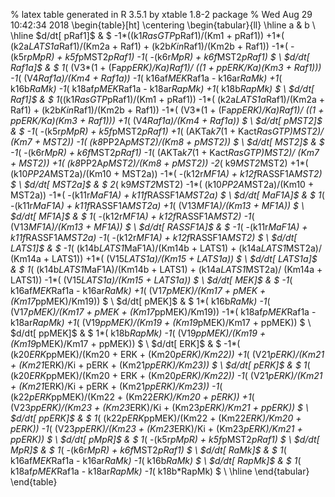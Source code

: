 % latex table generated in R 3.5.1 by xtable 1.8-2 package
% Wed Aug 29 10:42:34 2018
\begin{table}[ht]
\centering
\begin{tabular}{ll}
  \hline
a & b \\ 
  \hline
\$d/dt[ pRaf1]\$ & \$ -1*((k1*RasGTP*pRaf1)/(Km1 + pRaf1)) +1*(  (k2a*LATS1a*Raf1)/(Km2a + Raf1) +   (k2b*Kin*Raf1)/(Km2b + Raf1)) -1*(  -(k5r*pMpR) + k5f*pMST2*pRaf1) -1*(  -(k6r*MpR) + k6f*MST2*pRaf1) \$ \\ 
  \$d/dt[ Raf1a]\$ & \$ 1*( (V3*(1 + (Fa*ppERK)/Ka)*Raf1)/  ((1 + ppERK/Ka)*(Km3 + Raf1))) -1*( (V4*Raf1a)/(Km4 + Raf1a)) -1*(  k16af*MEK*Raf1a - k16ar*RaMk) +1*( k16b*RaMk) -1*(  k18af*pMEK*Raf1a - k18ar*RapMk) +1*( k18b*RapMk) \$ \\ 
  \$d/dt[ Raf1]\$ & \$ 1*((k1*RasGTP*pRaf1)/(Km1 + pRaf1)) -1*(  (k2a*LATS1a*Raf1)/(Km2a + Raf1) +   (k2b*Kin*Raf1)/(Km2b + Raf1)) -1*( (V3*(1 + (Fa*ppERK)/Ka)*Raf1)/  ((1 + ppERK/Ka)*(Km3 + Raf1))) +1*( (V4*Raf1a)/(Km4 + Raf1a)) \$ \\ 
  \$d/dt[ pMST2]\$ & \$ -1*(  -(k5r*pMpR) + k5f*pMST2*pRaf1) +1*( (AKTa*k7*(1 + Kact*RasGTP)*MST2)/  (Km7 + MST2)) -1*( (k8*PP2A*pMST2)/(Km8 + pMST2)) \$ \\ 
  \$d/dt[ MST2]\$ & \$ -1*(  -(k6r*MpR) + k6f*MST2*pRaf1) -1*( (AKTa*k7*(1 + Kact*RasGTP)*MST2)/  (Km7 + MST2)) +1*( (k8*PP2A*pMST2)/(Km8 + pMST2)) -2*( k9*MST2*MST2) +1*(  (k10*PP2A*MST2a)/(Km10 + MST2a)) -1*( -(k12r*MF1A) + k12f*RASSF1A*MST2) \$ \\ 
  \$d/dt[ MST2a]\$ & \$ 2*( k9*MST2*MST2) -1*(  (k10*PP2A*MST2a)/(Km10 + MST2a)) -1*( -(k11r*MaF1A) +   k11f*RASSF1A*MST2a) \$ \\ 
  \$d/dt[ MaF1A]\$ & \$ 1*( -(k11r*MaF1A) +   k11f*RASSF1A*MST2a) +1*(  (V13*MF1A)/(Km13 + MF1A)) \$ \\ 
  \$d/dt[ MF1A]\$ & \$ 1*( -(k12r*MF1A) + k12f*RASSF1A*MST2) -1*(  (V13*MF1A)/(Km13 + MF1A)) \$ \\ 
  \$d/dt[ RASSF1A]\$ & \$ -1*( -(k11r*MaF1A) +   k11f*RASSF1A*MST2a) -1*( -(k12r*MF1A) + k12f*RASSF1A*MST2) \$ \\ 
  \$d/dt[ LATS1]\$ & \$ -1*(  (k14b*LATS1*MaF1A)/(Km14b + LATS1) + (k14a*LATS1*MST2a)/   (Km14a + LATS1)) +1*( (V15*LATS1a)/(Km15 + LATS1a)) \$ \\ 
  \$d/dt[ LATS1a]\$ & \$ 1*(  (k14b*LATS1*MaF1A)/(Km14b + LATS1) + (k14a*LATS1*MST2a)/   (Km14a + LATS1)) -1*( (V15*LATS1a)/(Km15 + LATS1a)) \$ \\ 
  \$d/dt[ MEK]\$ & \$ -1*(  k16af*MEK*Raf1a - k16ar*RaMk) +1*(  (V17*pMEK)/(Km17 + pMEK + (Km17*ppMEK)/Km19)) \$ \\ 
  \$d/dt[ pMEK]\$ & \$ 1*( k16b*RaMk) -1*(  (V17*pMEK)/(Km17 + pMEK + (Km17*ppMEK)/Km19)) -1*(  k18af*pMEK*Raf1a - k18ar*RapMk) +1*(  (V19*ppMEK)/(Km19 + (Km19*pMEK)/Km17 + ppMEK)) \$ \\ 
  \$d/dt[ ppMEK]\$ & \$ 1*( k18b*RapMk) -1*(  (V19*ppMEK)/(Km19 + (Km19*pMEK)/Km17 + ppMEK)) \$ \\ 
  \$d/dt[ ERK]\$ & \$ -1*(  (k20*ERK*ppMEK)/(Km20 + ERK + (Km20*pERK)/Km22)) +1*(  (V21*pERK)/(Km21 + (Km21*ERK)/Ki + pERK + (Km21*ppERK)/Km23)) \$ \\ 
  \$d/dt[ pERK]\$ & \$ 1*(  (k20*ERK*ppMEK)/(Km20 + ERK + (Km20*pERK)/Km22)) -1*(  (V21*pERK)/(Km21 + (Km21*ERK)/Ki + pERK + (Km21*ppERK)/Km23)) -1*(  (k22*pERK*ppMEK)/(Km22 + (Km22*ERK)/Km20 + pERK)) +1*(  (V23*ppERK)/(Km23 + (Km23*ERK)/Ki + (Km23*pERK)/Km21 + ppERK)) \$ \\ 
  \$d/dt[ ppERK]\$ & \$ 1*(  (k22*pERK*ppMEK)/(Km22 + (Km22*ERK)/Km20 + pERK)) -1*(  (V23*ppERK)/(Km23 + (Km23*ERK)/Ki + (Km23*pERK)/Km21 + ppERK)) \$ \\ 
  \$d/dt[ pMpR]\$ & \$ 1*(  -(k5r*pMpR) + k5f*pMST2*pRaf1) \$ \\ 
  \$d/dt[ MpR]\$ & \$ 1*(  -(k6r*MpR) + k6f*MST2*pRaf1) \$ \\ 
  \$d/dt[ RaMk]\$ & \$ 1*(  k16af*MEK*Raf1a - k16ar*RaMk) -1*( k16b*RaMk) \$ \\ 
  \$d/dt[ RapMk]\$ & \$ 1*(  k18af*pMEK*Raf1a - k18ar*RapMk) -1*( k18b*RapMk) \$ \\ 
   \hline
\end{tabular}
\end{table}

